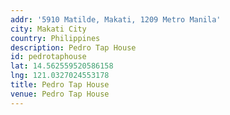 ```yaml
---
addr: '5910 Matilde, Makati, 1209 Metro Manila'
city: Makati City
country: Philippines
description: Pedro Tap House
id: pedrotaphouse
lat: 14.562559520586158
lng: 121.0327024553178
title: Pedro Tap House
venue: Pedro Tap House
---
```


